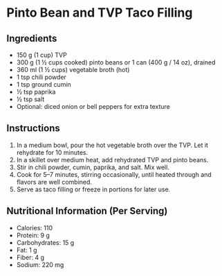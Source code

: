 # Pinto Bean and TVP Taco Filling

## Ingredients
- 150 g (1 cup) TVP
- 300 g (1 ½ cups cooked) pinto beans or 1 can (400 g / 14 oz), drained
- 360 ml (1 ½ cups) vegetable broth (hot)
- 1 tsp chili powder
- 1 tsp ground cumin
- ½ tsp paprika
- ½ tsp salt
- Optional: diced onion or bell peppers for extra texture

## Instructions
1. In a medium bowl, pour the hot vegetable broth over the TVP. Let it rehydrate for 10 minutes.
2. In a skillet over medium heat, add rehydrated TVP and pinto beans.
3. Stir in chili powder, cumin, paprika, and salt. Mix well.
4. Cook for 5–7 minutes, stirring occasionally, until heated through and flavors are well combined.
5. Serve as taco filling or freeze in portions for later use.

## Nutritional Information (Per Serving)
- Calories: 110  
- Protein: 9 g  
- Carbohydrates: 15 g  
- Fat: 1 g  
- Fiber: 4 g  
- Sodium: 220 mg